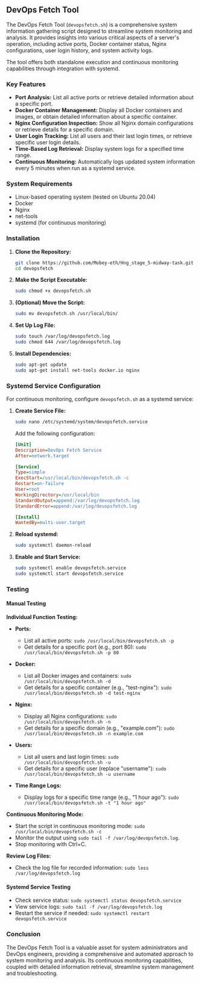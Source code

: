 ## DevOps Fetch Tool

The DevOps Fetch Tool (`devopsfetch.sh`) is a comprehensive system information gathering script designed to streamline system monitoring and analysis. It provides insights into various critical aspects of a server's operation, including active ports, Docker container status, Nginx configurations, user login history, and system activity logs.

The tool offers both standalone execution and continuous monitoring capabilities through integration with systemd.

### Key Features

- **Port Analysis:** List all active ports or retrieve detailed information about a specific port.
- **Docker Container Management:** Display all Docker containers and images, or obtain detailed information about a specific container.
- **Nginx Configuration Inspection:** Show all Nginx domain configurations or retrieve details for a specific domain.
- **User Login Tracking:** List all users and their last login times, or retrieve specific user login details.
- **Time-Based Log Retrieval:** Display system logs for a specified time range.
- **Continuous Monitoring:**  Automatically logs updated system information every 5 minutes when run as a systemd service.

### System Requirements

- Linux-based operating system (tested on Ubuntu 20.04)
- Docker
- Nginx
- net-tools
- systemd (for continuous monitoring)

### Installation

1. **Clone the Repository:**

   ```bash
   git clone https://github.com/Mobey-eth/Hng_stage_5-midway-task.git
   cd devopsfetch
   ```

2. **Make the Script Executable:**

   ```bash
   sudo chmod +x devopsfetch.sh
   ```

3. **(Optional) Move the Script:**

   ```bash
   sudo mv devopsfetch.sh /usr/local/bin/
   ```

4. **Set Up Log File:**

   ```bash
   sudo touch /var/log/devopsfetch.log
   sudo chmod 644 /var/log/devopsfetch.log
   ```

5. **Install Dependencies:**

   ```bash
   sudo apt-get update
   sudo apt-get install net-tools docker.io nginx
   ```

### Systemd Service Configuration

For continuous monitoring, configure `devopsfetch.sh` as a systemd service:

1. **Create Service File:**

   ```bash
   sudo nano /etc/systemd/system/devopsfetch.service
   ```

   Add the following configuration:

   ```ini
   [Unit]
   Description=DevOps Fetch Service
   After=network.target

   [Service]
   Type=simple
   ExecStart=/usr/local/bin/devopsfetch.sh -c
   Restart=on-failure
   User=root
   WorkingDirectory=/usr/local/bin
   StandardOutput=append:/var/log/devopsfetch.log
   StandardError=append:/var/log/devopsfetch.log

   [Install]
   WantedBy=multi-user.target
   ```

2. **Reload systemd:**

   ```bash
   sudo systemctl daemon-reload
   ```

3. **Enable and Start Service:**

   ```bash
   sudo systemctl enable devopsfetch.service
   sudo systemctl start devopsfetch.service
   ```

### Testing

#### Manual Testing

**Individual Function Testing:**

- **Ports:**
    - List all active ports: `sudo /usr/local/bin/devopsfetch.sh -p`
    - Get details for a specific port (e.g., port 80): `sudo /usr/local/bin/devopsfetch.sh -p 80`

- **Docker:**
    - List all Docker images and containers: `sudo /usr/local/bin/devopsfetch.sh -d`
    - Get details for a specific container (e.g., "test-nginx"): `sudo /usr/local/bin/devopsfetch.sh -d test-nginx`

- **Nginx:**
    - Display all Nginx configurations: `sudo /usr/local/bin/devopsfetch.sh -n`
    - Get details for a specific domain (e.g., "example.com"): `sudo /usr/local/bin/devopsfetch.sh -n example.com`

- **Users:**
    - List all users and last login times: `sudo /usr/local/bin/devopsfetch.sh -u`
    - Get details for a specific user (replace "username"): `sudo /usr/local/bin/devopsfetch.sh -u username`

- **Time Range Logs:**
    - Display logs for a specific time range (e.g., "1 hour ago"): `sudo /usr/local/bin/devopsfetch.sh -t "1 hour ago"`

**Continuous Monitoring Mode:**

- Start the script in continuous monitoring mode: `sudo /usr/local/bin/devopsfetch.sh -c`
- Monitor the output using `sudo tail -f /var/log/devopsfetch.log`.
- Stop monitoring with Ctrl+C.

**Review Log Files:**

- Check the log file for recorded information: `sudo less /var/log/devopsfetch.log`

#### Systemd Service Testing

- Check service status: `sudo systemctl status devopsfetch.service`
- View service logs: `sudo tail -f /var/log/devopsfetch.log`
- Restart the service if needed: `sudo systemctl restart devopsfetch.service`

### Conclusion

The DevOps Fetch Tool is a valuable asset for system administrators and DevOps engineers, providing a comprehensive and automated approach to system monitoring and analysis. Its continuous monitoring capabilities, coupled with detailed information retrieval, streamline system management and troubleshooting.
